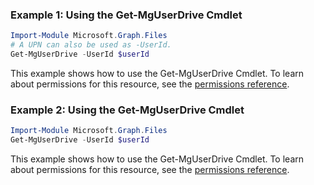 ### Example 1: Using the Get-MgUserDrive Cmdlet
```powershell
Import-Module Microsoft.Graph.Files
# A UPN can also be used as -UserId.
Get-MgUserDrive -UserId $userId
```
This example shows how to use the Get-MgUserDrive Cmdlet.
To learn about permissions for this resource, see the [permissions reference](/graph/permissions-reference).
### Example 2: Using the Get-MgUserDrive Cmdlet
```powershell
Import-Module Microsoft.Graph.Files
Get-MgUserDrive -UserId $userId
```
This example shows how to use the Get-MgUserDrive Cmdlet.
To learn about permissions for this resource, see the [permissions reference](/graph/permissions-reference).
